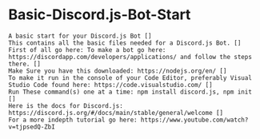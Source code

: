 # Basic-Discord.js-Bot-Start
    A basic start for your Discord.js Bot []
    This contains all the basic files needed for a Discord.js Bot. []
    First of all go here: To make a bot go here: https://discordapp.com/developers/applications/ and follow the steps there. []
    Make Sure you have this downloaded: https://nodejs.org/en/ []
    To make it run in the console of your Code Editor, preferably Visual Studio Code found here: https://code.visualstudio.com/ []
    Run These command(s) one at a time: npm install discord.js, npm init []
    Here is the docs for Discord.js: https://discord.js.org/#/docs/main/stable/general/welcome []
    For a more indepth tutorial go here: https://www.youtube.com/watch?v=tjpsedQ-ZbI
